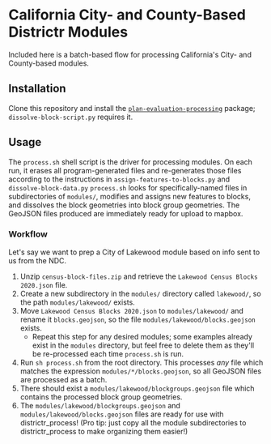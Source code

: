 
# California City- and County-Based Districtr Modules
Included here is a batch-based flow for processing California's City- and
County-based modules.

## Installation
Clone this repository and install the [`plan-evaluation-processing`](https://github.com/mggg/plan-evaluation-processing) package; `dissolve-block-script.py` requires it.

## Usage
The `process.sh` shell script is the driver for processing modules. On each run,
it erases all program-generated files and re-generates those files according to
the instructions in `assign-features-to-blocks.py` and `dissolve-block-data.py`
`process.sh` looks for specifically-named files in subdirectories of `modules/`,
modifies and assigns new features to blocks, and dissolves the block geometries
into block group geometries. The GeoJSON files produced are immediately ready
for upload to mapbox.

### Workflow
Let's say we want to prep a City of Lakewood module based on info sent to us from
the NDC.

1. Unzip `census-block-files.zip` and retrieve the `Lakewood Census Blocks 2020.json`
file.
2. Create a new subdirectory in the `modules/` directory called `lakewood/`, so the
path `modules/lakewood/` exists.
3. Move `Lakewood Census Blocks 2020.json` to `modules/lakewood/` and rename it
`blocks.geojson`, so the file `modules/lakewood/blocks.geojson` exists.
    * Repeat this step for any desired modules; some examples already exist in
    the `modules` directory, but feel free to delete them as they'll be re-processed
    each time `process.sh` is run.
4. Run `sh process.sh` from the root directory. This processes _any_ file which
matches the expression `modules/*/blocks.geojson`, so all GeoJSON files are
processed as a batch.
5. There should exist a `modules/lakewood/blockgroups.geojson` file which contains
the processed block group geometries.
6. The `modules/lakewood/blockgroups.geojson` and `modules/lakewood/blocks.geojson`
files are ready for use with districtr_process! (Pro tip: just copy all the
module subdirectories to districtr_process to make organizing them easier!)
